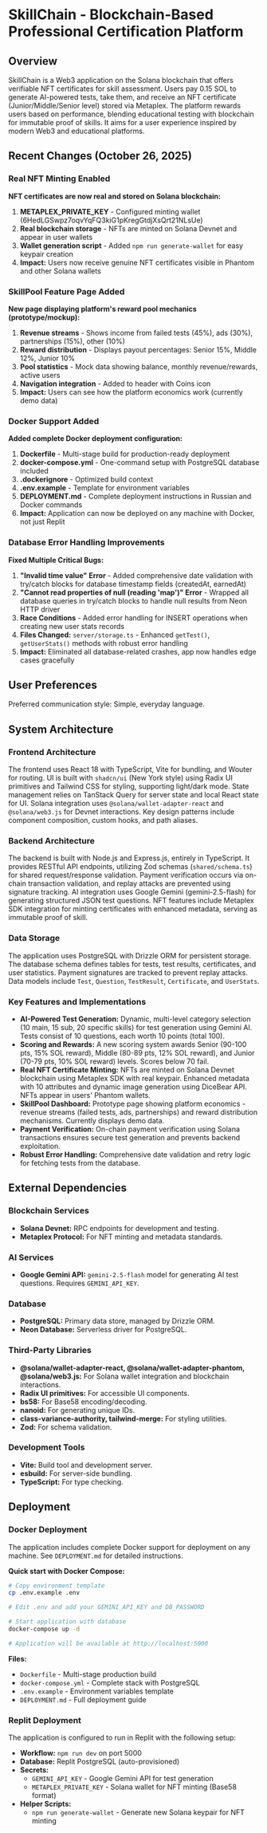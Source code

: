 # SkillChain - Blockchain-Based Professional Certification Platform

## Overview
SkillChain is a Web3 application on the Solana blockchain that offers verifiable NFT certificates for skill assessment. Users pay 0.15 SOL to generate AI-powered tests, take them, and receive an NFT certificate (Junior/Middle/Senior level) stored via Metaplex. The platform rewards users based on performance, blending educational testing with blockchain for immutable proof of skills. It aims for a user experience inspired by modern Web3 and educational platforms.

## Recent Changes (October 26, 2025)

### Real NFT Minting Enabled
**NFT certificates are now real and stored on Solana blockchain:**
1. **METAPLEX_PRIVATE_KEY** - Configured minting wallet (6HedLGSwpz7oqvYqFQ3kiG1pKregGtdjXsQrt21NLsUe)
2. **Real blockchain storage** - NFTs are minted on Solana Devnet and appear in user wallets
3. **Wallet generation script** - Added `npm run generate-wallet` for easy keypair creation
4. **Impact:** Users now receive genuine NFT certificates visible in Phantom and other Solana wallets

### SkillPool Feature Page Added
**New page displaying platform's reward pool mechanics (prototype/mockup):**
1. **Revenue streams** - Shows income from failed tests (45%), ads (30%), partnerships (15%), other (10%)
2. **Reward distribution** - Displays payout percentages: Senior 15%, Middle 12%, Junior 10%
3. **Pool statistics** - Mock data showing balance, monthly revenue/rewards, active users
4. **Navigation integration** - Added to header with Coins icon
5. **Impact:** Users can see how the platform economics work (currently demo data)

### Docker Support Added
**Added complete Docker deployment configuration:**
1. **Dockerfile** - Multi-stage build for production-ready deployment
2. **docker-compose.yml** - One-command setup with PostgreSQL database included
3. **.dockerignore** - Optimized build context
4. **.env.example** - Template for environment variables
5. **DEPLOYMENT.md** - Complete deployment instructions in Russian and Docker commands
6. **Impact:** Application can now be deployed on any machine with Docker, not just Replit

### Database Error Handling Improvements
**Fixed Multiple Critical Bugs:**
1. **"Invalid time value" Error** - Added comprehensive date validation with try/catch blocks for database timestamp fields (createdAt, earnedAt)
2. **"Cannot read properties of null (reading 'map')" Error** - Wrapped all database queries in try/catch blocks to handle null results from Neon HTTP driver
3. **Race Conditions** - Added error handling for INSERT operations when creating new user stats records
4. **Files Changed:** `server/storage.ts` - Enhanced `getTest()`, `getUserStats()` methods with robust error handling
5. **Impact:** Eliminated all database-related crashes, app now handles edge cases gracefully

## User Preferences
Preferred communication style: Simple, everyday language.

## System Architecture

### Frontend Architecture
The frontend uses React 18 with TypeScript, Vite for bundling, and Wouter for routing. UI is built with `shadcn/ui` (New York style) using Radix UI primitives and Tailwind CSS for styling, supporting light/dark mode. State management relies on TanStack Query for server state and local React state for UI. Solana integration uses `@solana/wallet-adapter-react` and `@solana/web3.js` for Devnet interactions. Key design patterns include component composition, custom hooks, and path aliases.

### Backend Architecture
The backend is built with Node.js and Express.js, entirely in TypeScript. It provides RESTful API endpoints, utilizing Zod schemas (`shared/schema.ts`) for shared request/response validation. Payment verification occurs via on-chain transaction validation, and replay attacks are prevented using signature tracking. AI integration uses Google Gemini (gemini-2.5-flash) for generating structured JSON test questions. NFT features include Metaplex SDK integration for minting certificates with enhanced metadata, serving as immutable proof of skill.

### Data Storage
The application uses PostgreSQL with Drizzle ORM for persistent storage. The database schema defines tables for tests, test results, certificates, and user statistics. Payment signatures are tracked to prevent replay attacks. Data models include `Test`, `Question`, `TestResult`, `Certificate`, and `UserStats`.

### Key Features and Implementations
- **AI-Powered Test Generation:** Dynamic, multi-level category selection (10 main, 15 sub, 20 specific skills) for test generation using Gemini AI. Tests consist of 10 questions, each worth 10 points (total 100).
- **Scoring and Rewards:** A new scoring system awards Senior (90-100 pts, 15% SOL reward), Middle (80-89 pts, 12% SOL reward), and Junior (70-79 pts, 10% SOL reward) levels. Scores below 70 fail.
- **Real NFT Certificate Minting:** NFTs are minted on Solana Devnet blockchain using Metaplex SDK with real keypair. Enhanced metadata with 10 attributes and dynamic image generation using DiceBear API. NFTs appear in users' Phantom wallets.
- **SkillPool Dashboard:** Prototype page showing platform economics - revenue streams (failed tests, ads, partnerships) and reward distribution mechanisms. Currently displays demo data.
- **Payment Verification:** On-chain payment verification using Solana transactions ensures secure test generation and prevents backend exploitation.
- **Robust Error Handling:** Comprehensive date validation and retry logic for fetching tests from the database.

## External Dependencies

### Blockchain Services
- **Solana Devnet:** RPC endpoints for development and testing.
- **Metaplex Protocol:** For NFT minting and metadata standards.

### AI Services
- **Google Gemini API:** `gemini-2.5-flash` model for generating AI test questions. Requires `GEMINI_API_KEY`.

### Database
- **PostgreSQL:** Primary data store, managed by Drizzle ORM.
- **Neon Database:** Serverless driver for PostgreSQL.

### Third-Party Libraries
- **@solana/wallet-adapter-react, @solana/wallet-adapter-phantom, @solana/web3.js:** For Solana wallet integration and blockchain interactions.
- **Radix UI primitives:** For accessible UI components.
- **bs58:** For Base58 encoding/decoding.
- **nanoid:** For generating unique IDs.
- **class-variance-authority, tailwind-merge:** For styling utilities.
- **Zod:** For schema validation.

### Development Tools
- **Vite:** Build tool and development server.
- **esbuild:** For server-side bundling.
- **TypeScript:** For type checking.

## Deployment

### Docker Deployment
The application includes complete Docker support for deployment on any machine. See `DEPLOYMENT.md` for detailed instructions.

**Quick start with Docker Compose:**
```bash
# Copy environment template
cp .env.example .env

# Edit .env and add your GEMINI_API_KEY and DB_PASSWORD

# Start application with database
docker-compose up -d

# Application will be available at http://localhost:5000
```

**Files:**
- `Dockerfile` - Multi-stage production build
- `docker-compose.yml` - Complete stack with PostgreSQL
- `.env.example` - Environment variables template
- `DEPLOYMENT.md` - Full deployment guide

### Replit Deployment
The application is configured to run in Replit with the following setup:
- **Workflow:** `npm run dev` on port 5000
- **Database:** Replit PostgreSQL (auto-provisioned)
- **Secrets:** 
  - `GEMINI_API_KEY` - Google Gemini API for test generation
  - `METAPLEX_PRIVATE_KEY` - Solana wallet for NFT minting (Base58 format)
- **Helper Scripts:**
  - `npm run generate-wallet` - Generate new Solana keypair for NFT minting